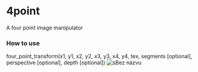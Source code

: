 # 4point
A four point image manipulator

### How to use
four_point_transform(x1, y1, x2, y2, x3, y3, x4, y4, tex, segments [optional], perspective [optional], depth [optional])
![sBez názvu](https://user-images.githubusercontent.com/68820052/164703365-83053361-f832-4510-9318-b107d2d4b375.png)
